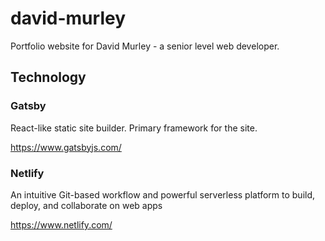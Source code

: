 # david-murley

Portfolio website for David Murley - a senior level web developer.

## Technology

### Gatsby

React-like static site builder. Primary framework for the site.

https://www.gatsbyjs.com/ 

### Netlify 

An intuitive Git-based workflow and powerful serverless platform to build, deploy, and collaborate on web apps

https://www.netlify.com/